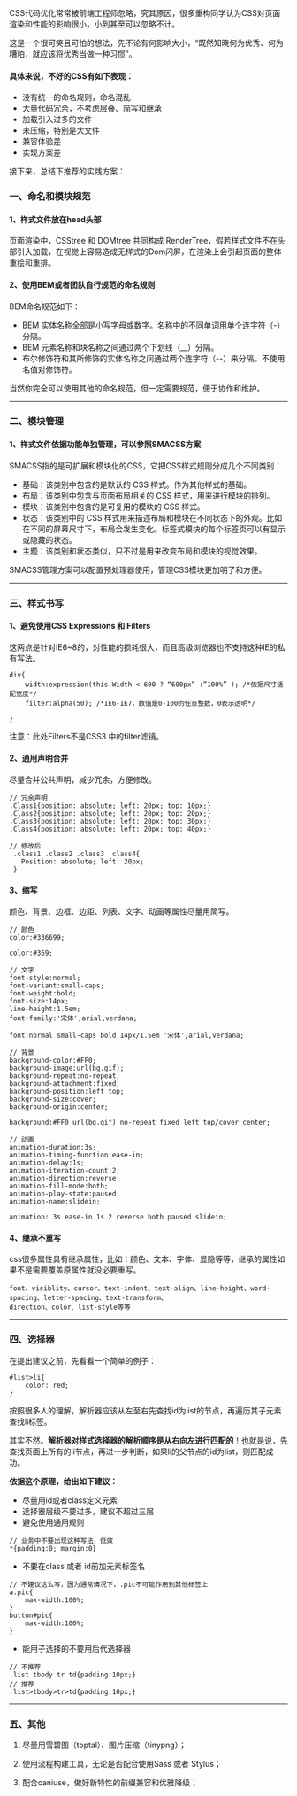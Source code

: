 CSS代码优化常常被前端工程师忽略，究其原因，很多重构同学认为CSS对页面渲染和性能的影响很小，小到甚至可以忽略不计。

这是一个很可笑且可怕的想法，先不论有何影响大小，“既然知晓何为优秀、何为糟粕，就应该将优秀当做一种习惯”。

#### **具体来说，不好的CSS有如下表现：**

* 没有统一的命名规则，命名混乱
* 大量代码冗余，不考虑层叠、简写和继承
* 加载引入过多的文件
* 未压缩，特别是大文件
* 兼容体验差
* 实现方案差

接下来，总结下推荐的实践方案：

### 一、命名和模块规范

#### 1、样式文件放在head头部

页面渲染中，CSStree 和 DOMtree 共同构成 RenderTree，假若样式文件不在头部引入加载，在视觉上容易造成无样式的Dom闪屏，在渲染上会引起页面的整体重绘和重排。

#### 2、使用BEM或者团队自行规范的命名规则

BEM命名规范如下：

* BEM 实体名称全部是小写字母或数字。名称中的不同单词用单个连字符（-）分隔。
* BEM 元素名称和块名称之间通过两个下划线（\_\_）分隔。
* 布尔修饰符和其所修饰的实体名称之间通过两个连字符（--）来分隔。不使用名值对修饰符。

当然你完全可以使用其他的命名规范，但一定需要规范，便于协作和维护。

---

### 二、模块管理

#### 1、样式文件依据功能单独管理，可以参照SMACSS方案

SMACSS指的是可扩展和模块化的CSS，它把CSS样式规则分成几个不同类别：

* 基础：该类别中包含的是默认的 CSS 样式。作为其他样式的基础。
* 布局：该类别中包含与页面布局相关的 CSS 样式，用来进行模块的排列。
* 模块：该类别中包含的是可复用的模块的 CSS 样式。
* 状态：该类别中的 CSS 样式用来描述布局和模块在不同状态下的外观。比如在不同的屏幕尺寸下，布局会发生变化。标签式模块的每个标签页可以有显示或隐藏的状态。
* 主题：该类别和状态类似，只不过是用来改变布局和模块的视觉效果。

SMACSS管理方案可以配置预处理器使用，管理CSS模块更加明了和方便。

---

### 三、样式书写

#### 1、避免使用CSS Expressions 和 Filters

这两点是针对IE6~8的，对性能的损耗很大，而且高级浏览器也不支持这种IE的私有写法。

```
div{
    width:expression(this.Width < 600 ? “600px” :”100%” ); /*依据尺寸适配宽度*/
    filter:alpha(50); /*IE6-IE7，数值是0-100的任意整数，0表示透明*/

}
```

注意：此处Filters不是CSS3 中的filter滤镜。

#### 2、通用声明合并

尽量合并公共声明，减少冗余，方便修改。

```
// 冗余声明
.Class1{position: absolute; left: 20px; top: 10px;} 
.Class2{position: absolute; left: 20px; top: 20px;} 
.Class3{position: absolute; left: 20px; top: 30px;} 
.Class4{position: absolute; left: 20px; top: 40px;} 

// 修改后
 .class1 .class2 .class3 .class4{ 
   Position: absolute; left: 20px;
 }
```

#### 3、缩写

颜色、背景、边框、边距、列表、文字、动画等属性尽量用简写。

```
// 颜色
color:#336699;

color:#369;

// 文字
font-style:normal;
font-variant:small-caps;
font-weight:bold;
font-size:14px;
line-height:1.5em;
font-family:'宋体',arial,verdana;

font:normal small-caps bold 14px/1.5em '宋体',arial,verdana;

// 背景
background-color:#FF0;
background-image:url(bg.gif);
background-repeat:no-repeat;
background-attachment:fixed;
background-position:left top;
background-size:cover;
background-origin:center;

background:#FF0 url(bg.gif) no-repeat fixed left top/cover center;

// 动画
animation-duration:3s;
animation-timing-function:ease-in;
animation-delay:1s;
animation-iteration-count:2;
animation-direction:reverse;
animation-fill-mode:both;
animation-play-state:paused;
animation-name:slidein;

animation: 3s ease-in 1s 2 reverse both paused slidein;
```

#### 4、继承不重写

css很多属性具有继承属性，比如：颜色、文本、字体、显隐等等，继承的属性如果不是需要覆盖原属性就没必要重写。

```
font、visiblity、cursor、text-indent、text-align、line-height、word-spacing、letter-spacing、text-transform、
direction、color、list-style等等
```

---

### 四、选择器

在提出建议之前，先看看一个简单的例子：

```
#list>li{
    color: red;
}
```

按照很多人的理解，解析器应该从左至右先查找id为list的节点，再遍历其子元素查找li标签。

其实不然。**解析器对样式选择器的解析顺序是从右向左进行匹配的**！也就是说，先查找页面上所有的li节点，再进一步判断，如果li的父节点的id为list，则匹配成功。

**依据这个原理，给出如下建议：**

* 尽量用id或者class定义元素
* 选择器层级不要过多，建议不超过三层
* 避免使用通用规则

```
// 业务中不要出现这种写法，低效
*{padding:0; margin:0}
```

* 不要在class 或者 id前加元素标签名

```
// 不建议这么写，因为通常情况下，.pic不可能作用到其他标签上
a.pic{
    max-width:100%;
}
button#pic{
    max-width:100%;
}
```

* 能用子选择的不要用后代选择器

```
// 不推荐
.list tbody tr td{padding:10px;}
// 推荐
.list>tbody>tr>td{padding:10px;}
```

---

### 五、其他

1. 尽量用雪碧图（toptal）、图片压缩（tinypng）；

2. 使用流程构建工具，无论是否配合使用Sass 或者 Stylus；

3. 配合caniuse，做好新特性的前缀兼容和优雅降级；



